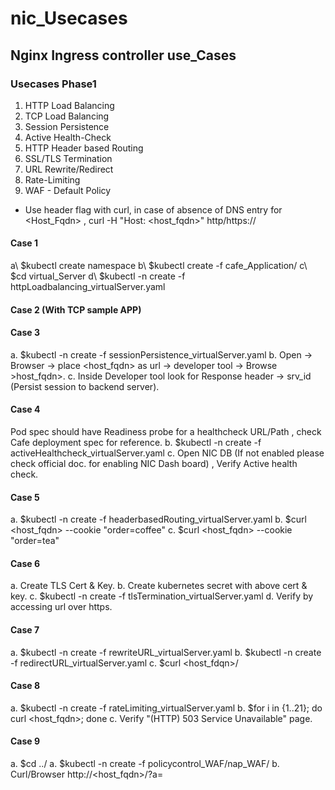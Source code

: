 # nic_Usecases
## Nginx Ingress controller use_Cases
### Usecases Phase1

1. HTTP Load Balancing 
2. TCP Load Balancing 
3. Session Persistence 
4. Active Health-Check
5. HTTP Header based Routing 
6. SSL/TLS Termination
7. URL Rewrite/Redirect
8. Rate-Limiting
9. WAF - Default Policy 

* Use header flag with curl, in case of absence of DNS entry for <Host_Fqdn> , curl -H "Host: <host_fqdn>" http/https://<NIC-IP>

#### Case 1 
 a\ $kubectl create namespace <namespace>
 b\ $kubectl create -f cafe_Application/
 c\ $cd virtual_Server 
 d\ $kubectl -n <namespace> create -f httpLoadbalancing_virtualServer.yaml

#### Case 2 (With TCP sample APP)


#### Case 3
a. $kubectl -n <namespace> create -f sessionPersistence_virtualServer.yaml
b. Open -> Browser -> place <host_fqdn> as url -> developer tool -> Browse >host_fqdn>. 
c. Inside Developer tool look for Response header -> srv_id (Persist session to backend server).

#### Case 4 
Pod spec should have Readiness probe for a healthcheck URL/Path , check Cafe deployment spec for reference.
b. $kubectl -n <namespace> create -f activeHealthcheck_virtualServer.yaml
c. Open NIC DB (If not enabled please check official doc. for enabling NIC Dash board) , Verify Active health check.

#### Case 5
a. $kubectl -n <namespace> create -f headerbasedRouting_virtualServer.yaml
b. $curl <host_fqdn> --cookie "order=coffee" 
c. $curl <host_fqdn> --cookie "order=tea"

#### Case 6
a. Create TLS Cert & Key.
b. Create kubernetes secret with above cert & key.
c. $kubectl -n <namespace> create -f tlsTermination_virtualServer.yaml
d. Verify by accessing url over https. 

#### Case 7
a. $kubectl -n <namespace> create -f rewriteURL_virtualServer.yaml
b. $kubectl -n <namespace> create -f redirectURL_virtualServer.yaml
c. $curl <host_fdqn>/<path>

#### Case 8
a. $kubectl -n <namespace> create -f rateLimiting_virtualServer.yaml
b. $for i in {1..21}; do curl <host_fqdn>; done
c. Verify "(HTTP) 503 Service Unavailable" page.

#### Case 9
a. $cd ../ 
a. $kubectl -n <namespace> create -f policycontrol_WAF/nap_WAF/
b. Curl/Browser http://<host_fqdn>/?a=<script> (Eg. for SQL injection , TOP 10 OWASP).
